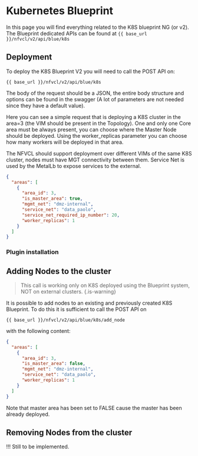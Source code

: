 # Kubernetes Blueprint
In this page you will find everything related to the K8S blueprint NG (or v2). The Blueprint dedicated APIs can be found at 
`{{ base_url }}/nfvcl/v2/api/blue/k8s`

## Deployment
To deploy the K8S Blueprint V2 you will need to call the POST API on:
```
{{ base_url }}/nfvcl/v2/api/blue/k8s
```

The body of the request should be a JSON, the entire body structure and options can be found in the swagger (A lot of
parameters are not needed since they have a default value).

Here you can see a simple request that is deploying a K8S cluster in the area=3 (the VIM should be present in the Topology).
One and only one Core area must be always present, you can choose where the Master Node should be deployed. Using the worker_replicas
parameter you can choose how many workers will be deployed in that area.

The NFVCL should support deployment over different VIMs of the same K8S cluster, nodes must have MGT connectivity between them.
Service Net is used by the MetalLb to expose services to the external.
```json
{
  "areas": [
    {
      "area_id": 3,
      "is_master_area": true,
      "mgmt_net": "dmz-internal",
      "service_net": "data_paolo",
      "service_net_required_ip_number": 20,
      "worker_replicas": 1
    }
  ]
}
```

### Plugin installation


## Adding Nodes to the cluster
> This call is working only on K8S deployed using the Blueprint system, NOT on external clusters.
{.is-warning}

It is possible to add nodes to an existing and previously created K8S Blueprint. To do this it is sufficient to call the 
POST API on
```
{{ base_url }}/nfvcl/v2/api/blue/k8s/add_node
```

with the following content:
```json
{
  "areas": [
    {
      "area_id": 3,
      "is_master_area": false,
      "mgmt_net": "dmz-internal",
      "service_net": "data_paolo",
      "worker_replicas": 1
    }
  ]
}
```
Note that master area has been set to FALSE cause the master has been already deployed.

## Removing Nodes from the cluster
!!! Still to be implemented.

